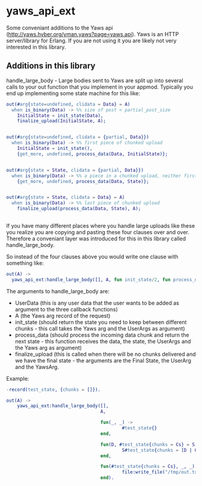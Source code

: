 yaws_api_ext
============

Some conveniant additions to the Yaws api
(http://yaws.hyber.org/yman.yaws?page=yaws.api). Yaws is an HTTP
server/library for Erlang. If you are not using it you are likely not
very interested in this library. 

Additions in this library
-------------------------
handle_large_body - Large bodies sent to Yaws are split up into
several calls to your out function that you implement in your
appmod. Typically you end up implementing some state machine for this like:

```erlang
out(#arg{state=undefined, clidata = Data} = A)
  when is_binary(Data) -> %% size of post < partial_post_size
    InitialState = init_state(Data),
    finalize_upload(InitialState, A);


out(#arg{state=undefined, clidata = {partial, Data}})
  when is_binary(Data) -> %% first piece of chunked upload
    InitialState = init_state(),
    {get_more, undefined, process_data(Data, InitialState)};


out(#arg{state = State, clidata = {partial, Data}})
  when is_binary(Data) -> %% a piece in a chunked upload, neither first nor last
    {get_more, undefined, process_data(Data, State)};


out(#arg{state = State, clidata = Data} = A)
  when is_binary(Data) -> %% last piece of chunked upload
    finalize_upload(process_data(Data, State), A);
			
```

If you have many different places where you handle large uploads like
these you realize you are copying and pasting these four clauses over
and over. Therefore a conveniant layer was introduced for this in this
library called handle_large_body. 

So instead of the four clauses above you would write one clause with
something like: 
```erlang
out(A) ->
  yaws_api_ext:handle_large_body([], A, fun init_state/2, fun process_data/4, fun finalize_upload/3).
```


The arguments to handle_large_body are:
- UserData (this is any user data that the user wants to be added as
argument to the three callback functions)
- A (the Yaws arg record of the request)
- init_state (should return the state you need to keep between
different chunks - this call takes the Yaws arg and the UserArgs as
argument)
- process_data (should process the incoming data chunk and return the
next state - this function receives the data, the state, the UserArgs
and the Yaws arg as argument)
- finalize_upload (this is called when there will be no chunks
delivered and we have the final state - the arguments are the Final
State, the UserArg and the YawsArg. 


Example: 
```erlang
-record(test_state, {chunks = []}).

out(A) ->
    yaws_api_ext:handle_large_body([],
                                   A,

                                   fun(_, _) ->
                                           #test_state{}
                                   end,

                                   fun(D, #test_state{chunks = Cs} = S, _, _) ->
                                           S#test_state{chunks = [D | Cs]}
                                   end,

                                   fun(#test_state{chunks = Cs}, _, _) ->
                                           file:write_file("/tmp/out.txt", lists:reverse(Cs))
                                   end).
```